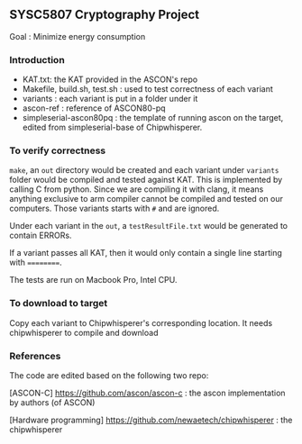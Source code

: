 ## SYSC5807 Cryptography Project

Goal : Minimize energy consumption

### Introduction

- KAT.txt: the KAT provided in the ASCON's repo
- Makefile, build.sh, test.sh : used to test correctness of each variant
- variants : each variant is put in a folder under it
- ascon-ref : reference of ASCON80-pq
- simpleserial-ascon80pq : the template of running ascon on the  target, edited from simpleserial-base of  Chipwhisperer.

### To verify correctness

`make`, an `out` directory would be created and each variant under `variants` folder would be compiled and tested against KAT. 
This is implemented by calling C from python. Since we are compiling it with clang, it means anything  exclusive to arm compiler cannot be compiled and tested on our computers. Those variants  starts with `#` and are ignored.

Under each variant in the `out`, a `testResultFile.txt` would be generated to contain ERRORs.

If a variant passes all KAT, then it would only  contain a single line starting with `========`.

The tests are run on Macbook Pro, Intel CPU.

### To download to target

Copy each variant to Chipwhisperer's corresponding location. It needs chipwhisperer to compile and download



### References

The code are edited based on the following two repo:

[ASCON-C] https://github.com/ascon/ascon-c : the ascon implementation by authors (of ASCON)

[Hardware programming] https://github.com/newaetech/chipwhisperer : the chipwhisperer 




